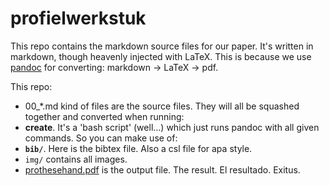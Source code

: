 # profielwerkstuk
This repo contains the markdown source files for our paper. It's written in markdown, though heavenly injected with LaTeX. 
This is because we use [pandoc](http://pandoc.org) for converting: markdown -> LaTeX -> pdf.

This repo:
- 00_*.md kind of files are the source files. They will all be squashed together and converted when running:
- **create**. It's a 'bash script' (well...) which just runs pandoc with all given commands. So you can make use of:
- **`bib/`**. Here is the bibtex file. Also a csl file for apa style.
- `img/` contains all images.
- [prothesehand.pdf](https://github.com/3PMAP/profielwerkstuk/blob/master/prothesehand.pdf) is the output file. The result. El resultado. Exitus.
